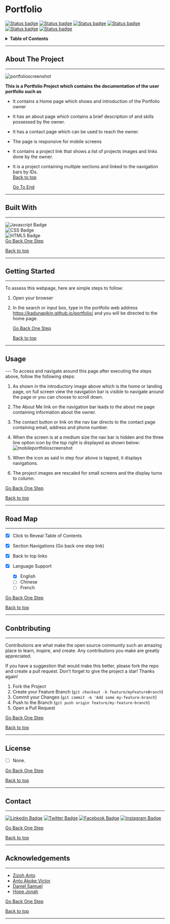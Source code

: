 <h1 id = 'top'><b>Portfolio</b></h1>

[![Status badge](https://img.shields.io/badge/CONTRIBUTORS-0-red.svg)](https://shields.io/)
[![Status badge](https://img.shields.io/badge/FORKS-0-yellow.svg?style=plastic&logo=appveyor)](https://shields.io/)
[![Status badge](https://img.shields.io/badge/REVIEWS-3-<red>.svg?style=plastic&logo=appveyor)](https://shields.io/)
[![Status badge](https://img.shields.io/badge/STARS-0-red.svg?style=plastic&logo=appveyor)](https://shields.io/)
[![Status badge](https://img.shields.io/badge/ISSUES-16-red.svg?style=plastic&logo=appveyor)](https://shields.io/)
[![Status badge](https://img.shields.io/badge/LICENSE-0-blue.svg?style=plastic&logo=appveyor)](https://shields.io/)

<details id = "toc">
<summary><b>Table of Contents</b></summary>

1. [About The Project](#about)
    - [Built with](#built)
2. [Getting Started](#started)
3. [Usage](#usage)
4. [Road Map](#map)
5. [Contributing](#contribution)
6. [License](#license)
7. [Contact](#contact)
8. [Aknowledgements](#end)

</details>

---

<h2 id = "about"><b> About The Project</b></h2>

---

![portfolioscreenshot](https://github.com/Kadunapikin/portfolio/assets/107532013/46316ca8-be63-4641-bf38-b6559af07ba0)<br> 

<b>This is a Portfolio Project which contains the documentation of the user portfolio such as</b>

- It contains a Home page which shows and introduction of the Portfolio owner
- It has an about page which contains a brief description of and skills possessed by the owner.
- It has a contact page which can be used to reach the owner.
- The page is responsive for mobile screens
- It contains a project link that shows a list of projects images and links done by the owner.
- It is a project containing multiple sections and linked to the navigation bars by IDs.<br>
<u>[Back to top](#top)</u>

    <u>[Go To End](#end)</u>

---
<h2 id = "built"><b>Built With</b></h2>

---
![Javascript Badge](https://img.shields.io/badge/JavaScript-F7DF1E?style=for-the-badge&logo=javascript&logoColor=black) <br>![CSS Badge](https://img.shields.io/badge/CSS3-1572B6?style=for-the-badge&logo=css3&logoColor=white) <br> ![HTML5 Badge](https://img.shields.io/badge/HTML5-E34F26?style=for-the-badge&logo=html5&logoColor=white)<br>
<u>[Go Back One Step](#about)</u>

<u>[Back to top](#top)</u>

---
<h2 id = "started"><b>Getting Started</b></h2>

---
To assess this webpage, here are simple steps to follow:

1. Open your browser
2. In the search or input box, type in the portfolio web address <https://kadunapikin.github.io/portfolio/> and you will be directed to the home page.

    <u>[Go Back One Step](#built)</u>

    <u>[Back to top](#top)</u>

---
<h2 id = "usage"><b>Usage</b></h2>
---
To access and navigate around this page after executing the steps above, follow the following steps:

1. As shown in the introductory image above which is the home or landing page, on full screen view the navigation bar is visible to navigate around the page or you can choose to scroll down.

2. The About Me link on the navigation bar leads to the about me page containing information about the owner.

3. The contact button or link on the nav bar directs to the contact page containing email, address and phone number.

4. When the screen is at a medium size the nav bar is hidden and the three line option icon by the top right is displayed as shown below: <br> ![mobileportfolioscreenshot](https://github.com/Kadunapikin/portfolio/assets/107532013/dd77530f-3513-47c9-b6dc-77eaf955cd91)

5. When the icon as said in step four above is tapped, it displays navigations.

6. The project images are rescaled for small screens and the display turns to column.

<u>[Go Back One Step](#started)</u>

<u>[Back to top](#top)</u>

---
<h2 id = "map"><b>Road Map</b></h2>

---

- [x] Click to Reveal Table of Contents

- [x] Section Navigations (Go back one step link)
  
- [x] Back to top links

- [x] Language Support
  - [x] English
  - [ ] Chinese
  - [ ] French

<u>[Go Back One Step](#usage)</u>

<u>[Back to top](#top)</u>

---
<h2 id = "contribution"><b>Conbtributing</b></h2>

---
Contributions are what make the open source community such an amazing place to learn, inspire, and create. Any contributions you make are greatly appreciated.

If you have a suggestion that would make this better, please fork the repo and create a pull request. Don't forget to give the project a star! Thanks again!

1. Fork the Project
2. Create your Feature Branch (`git checkout -b feature/myFeatureBranch`)
3. Commit your Changes (`git commit -m 'Add some my-feature-branch`)
4. Push to the Branch (`git push origin feature/my-feature-branch`)
5. Open a Pull Request

<u>[Go Back One Step](#map)</u>

<u>[Back to top](#top)</u>

---

<h2 id = "license"><b>License</b></h2>

- [ ] None.

<u>[Go Back One Step](#contribution)</u>

<u>[Back to top](#top)</u>

---
<h2 id = "contact"><b>Contact</b></h2>

---
[![Linkedin Badge](https://img.shields.io/badge/LinkedIn-0077B5?style=for-the-badge&logo=linkedin&logoColor=white)](https://www.linkedin.com/in/kadunapikin/) [![Twitter Badge](https://img.shields.io/badge/Twitter-1DA1F2?style=for-the-badge&logo=twitter&logoColor=white)](https://twitter.com/Kadunapikin?t=BkjbDzGQlfmxYgeaPyGAZA&s=09) [![Facebook Badge](https://img.shields.io/badge/Facebook-1877F2?style=for-the-badge&logo=facebook&logoColor=white)](https://www.facebook.com/ibakoshi?mibextid=ZbWKwL) [![Instagram Badge](https://img.shields.io/badge/Instagram-E4405F?style=for-the-badge&logo=instagram&logoColor=white)](https://instagram.com/kadunapikin?igshid=ZGUzMzM3NWJiOQ==)

<u>[Go Back One Step](#license)</u>

<u>[Back to top](#top)</u>

---
<h2 id = "end"><b>Acknowledgements</b></h2>

---

- [Zizoh Anto](https://github.com/zizoh)
- [Anto Akoke Victor](https://github.com/antoHero)
- [Daniel Samuel](https://github.com/DanSam5K)
- [Hope Jonah](https://www.hopejonah.live)

<u>[Go Back One Step](#contact)</u>

<u>[Back to top](#top)</u>

---

